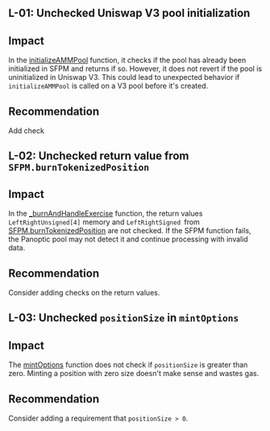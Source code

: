 ## L-01: Unchecked Uniswap V3 pool initialization

## Impact
In the [initializeAMMPool](https://github.com/code-423n4/2024-04-panoptic/blob/833312ebd600665b577fbd9c03ffa0daf250ed24/contracts/SemiFungiblePositionManager.sol#L350-L391) function, it checks if the pool has already been initialized in SFPM and returns if so. However, it does not revert if the pool is uninitialized in Uniswap V3. This could lead to unexpected behavior if `initializeAMMPool` is called on a V3 pool before it's created.

## Recommendation
Add check

## L-02: Unchecked return value from `SFPM.burnTokenizedPosition`

## Impact
In the [_burnAndHandleExercise](https://github.com/code-423n4/2024-04-panoptic/blob/833312ebd600665b577fbd9c03ffa0daf250ed24/contracts/PanopticPool.sol#L955-L1005) function, the return values `LeftRightUnsigned[4]` memory and `LeftRightSigned `from [SFPM.burnTokenizedPosition](https://github.com/code-423n4/2024-04-panoptic/blob/833312ebd600665b577fbd9c03ffa0daf250ed24/contracts/SemiFungiblePositionManager.sol#L471-L495) are not checked. If the SFPM function fails, the Panoptic pool may not detect it and continue processing with invalid data.

## Recommendation
Consider adding checks on the return values.

## L-03: Unchecked `positionSize` in `mintOptions`

## Impact
The [mintOptions](https://github.com/code-423n4/2024-04-panoptic/blob/833312ebd600665b577fbd9c03ffa0daf250ed24/contracts/PanopticPool.sol#L547-L561) function does not check if `positionSize` is greater than zero. Minting a position with zero size doesn't make sense and wastes gas. 

## Recommendation
Consider adding a requirement that `positionSize > 0`.